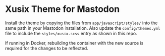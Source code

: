 # Xusix Theme for Mastodon

Install the theme by copying the files from `app/javascript/styles/` into the same path in your Mastodon installation. Also update the `config/themes.yml` file to include the `styles/xusix.scss` entry as shown in this repo.

If running in Docker, rebuilding the container with the new source is required for the changes to be reflected.
